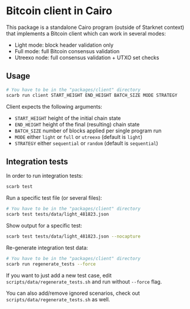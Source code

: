 # Bitcoin client in Cairo

This package is a standalone Cairo program (outside of Starknet context) that implements a Bitcoin client which can work in several modes:
- Light mode: block header validation only
- Full mode: full Bitcoin consensus validation
- Utreexo node: full consensus validation + UTXO set checks

## Usage

```sh
# You have to be in the "packages/client" directory
scarb run client START_HEIGHT END_HEIGHT BATCH_SIZE MODE STRATEGY
```

Client expects the following arguments:
* `START_HEIGHT` height of the initial chain state
* `END_HEIGHT` height of the final (resulting) chain state
* `BATCH_SIZE` number of blocks applied per single program run
* `MODE` either `light` or `full` or `utreexo` (default is `light`)
* `STRATEGY` either `sequential` or `random` (default is `sequential`)

## Integration tests

In order to run integration tests:

```sh
scarb test
```

Run a specific test file (or several files):

```sh
# You have to be in the "packages/client" directory
scarb test tests/data/light_481823.json
```

Show output for a specific test:

```sh
scarb test tests/data/light_481823.json --nocapture
```

Re-generate integration test data:

```sh
# You have to be in the "packages/client" directory
scarb run regenerate_tests --force
```

If you want to just add a new test case, edit `scripts/data/regenerate_tests.sh` and run without `--force` flag.

You can also add/remove ignored scenarios, check out `scripts/data/regenerate_tests.sh` as well.
